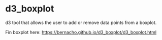 # d3_boxplot

d3 tool that allows the user to add or remove data points from a boxplot.

Fin boxplot here: https://bernacho.github.io/d3_boxplot/d3_boxplot.html
